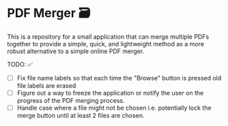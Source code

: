 # PDF Merger 🗃

This is a repository for a small application that can merge multiple PDFs together to provide a simple, quick, and lightweight method as a more robust alternative to a simple online PDF merger.

TODO: ✅

- [ ] Fix file name labels so that each time the "Browse" button is pressed old file labels are erased
- [ ] Figure out a way to freeze the application or notify the user on the progress of the PDF merging process.
- [ ] Handle case where a file might not be chosen i.e. potentially lock the merge button until at least 2 files are chosen.
